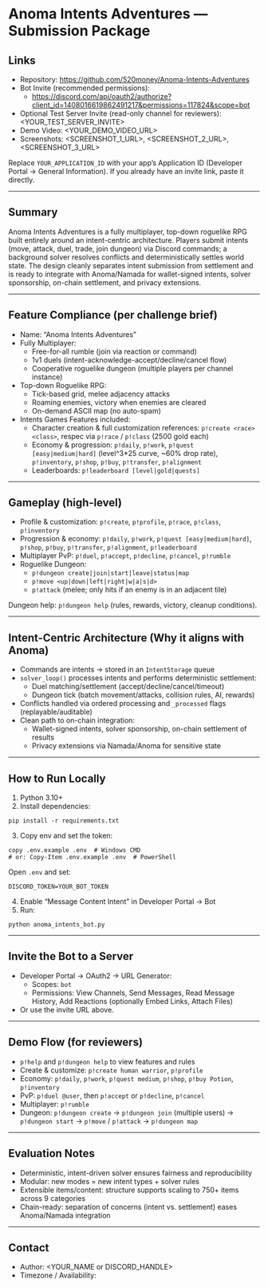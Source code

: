 # Anoma Intents Adventures — Submission Package

## Links
- Repository: https://github.com/520money/Anoma-Intents-Adventures
- Bot Invite (recommended permissions):
  - https://discord.com/api/oauth2/authorize?client_id=1408016619862491217&permissions=117824&scope=bot
- Optional Test Server Invite (read-only channel for reviewers): <YOUR_TEST_SERVER_INVITE>
- Demo Video: <YOUR_DEMO_VIDEO_URL>
- Screenshots: <SCREENSHOT_1_URL>, <SCREENSHOT_2_URL>, <SCREENSHOT_3_URL>

Replace `YOUR_APPLICATION_ID` with your app’s Application ID (Developer Portal → General Information). If you already have an invite link, paste it directly.

---

## Summary
Anoma Intents Adventures is a fully multiplayer, top-down roguelike RPG built entirely around an intent-centric architecture. Players submit intents (move, attack, duel, trade, join dungeon) via Discord commands; a background solver resolves conflicts and deterministically settles world state. The design cleanly separates intent submission from settlement and is ready to integrate with Anoma/Namada for wallet-signed intents, solver sponsorship, on-chain settlement, and privacy extensions.

---

## Feature Compliance (per challenge brief)
- Name: “Anoma Intents Adventures”
- Fully Multiplayer:
  - Free-for-all rumble (join via reaction or command)
  - 1v1 duels (intent-acknowledge-accept/decline/cancel flow)
  - Cooperative roguelike dungeon (multiple players per channel instance)
- Top-down Roguelike RPG:
  - Tick-based grid, melee adjacency attacks
  - Roaming enemies, victory when enemies are cleared
  - On-demand ASCII map (no auto-spam)
- Intents Games Features included:
  - Character creation & full customization references: `p!create <race> <class>`, respec via `p!race` / `p!class` (2500 gold each)
  - Economy & progression: `p!daily`, `p!work`, `p!quest [easy|medium|hard]` (level^3*25 curve, ~60% drop rate), `p!inventory`, `p!shop`, `p!buy`, `p!transfer`, `p!alignment`
  - Leaderboards: `p!leaderboard [level|gold|quests]`

---

## Gameplay (high-level)
- Profile & customization: `p!create`, `p!profile`, `p!race`, `p!class`, `p!inventory`
- Progression & economy: `p!daily`, `p!work`, `p!quest [easy|medium|hard]`, `p!shop`, `p!buy`, `p!transfer`, `p!alignment`, `p!leaderboard`
- Multiplayer PvP: `p!duel`, `p!accept`, `p!decline`, `p!cancel`, `p!rumble`
- Roguelike Dungeon:
  - `p!dungeon create|join|start|leave|status|map`
  - `p!move <up|down|left|right|w|a|s|d>`
  - `p!attack` (melee; only hits if an enemy is in an adjacent tile)

Dungeon help: `p!dungeon help` (rules, rewards, victory, cleanup conditions).

---

## Intent-Centric Architecture (Why it aligns with Anoma)
- Commands are intents → stored in an `IntentStorage` queue
- `solver_loop()` processes intents and performs deterministic settlement:
  - Duel matching/settlement (accept/decline/cancel/timeout)
  - Dungeon tick (batch movement/attacks, collision rules, AI, rewards)
- Conflicts handled via ordered processing and `_processed` flags (replayable/auditable)
- Clean path to on-chain integration:
  - Wallet-signed intents, solver sponsorship, on-chain settlement of results
  - Privacy extensions via Namada/Anoma for sensitive state

---

## How to Run Locally
1) Python 3.10+
2) Install dependencies:
```
pip install -r requirements.txt
```
3) Copy env and set the token:
```
copy .env.example .env  # Windows CMD
# or: Copy-Item .env.example .env  # PowerShell
```
Open `.env` and set:
```
DISCORD_TOKEN=YOUR_BOT_TOKEN
```
4) Enable “Message Content Intent” in Developer Portal → Bot
5) Run:
```
python anoma_intents_bot.py
```

---

## Invite the Bot to a Server
- Developer Portal → OAuth2 → URL Generator:
  - Scopes: `bot`
  - Permissions: View Channels, Send Messages, Read Message History, Add Reactions (optionally Embed Links, Attach Files)
- Or use the invite URL above.

---

## Demo Flow (for reviewers)
- `p!help` and `p!dungeon help` to view features and rules
- Create & customize: `p!create human warrior`, `p!profile`
- Economy: `p!daily`, `p!work`, `p!quest medium`, `p!shop`, `p!buy Potion`, `p!inventory`
- PvP: `p!duel @user`, then `p!accept` or `p!decline`, `p!cancel`
- Multiplayer: `p!rumble`
- Dungeon: `p!dungeon create` → `p!dungeon join` (multiple users) → `p!dungeon start` → `p!move` / `p!attack` → `p!dungeon map`

---

## Evaluation Notes
- Deterministic, intent-driven solver ensures fairness and reproducibility
- Modular: new modes = new intent types + solver rules
- Extensible items/content: structure supports scaling to 750+ items across 9 categories
- Chain-ready: separation of concerns (intent vs. settlement) eases Anoma/Namada integration

---

## Contact
- Author: <YOUR_NAME or DISCORD_HANDLE>
- Timezone / Availability: <OPTIONAL>
